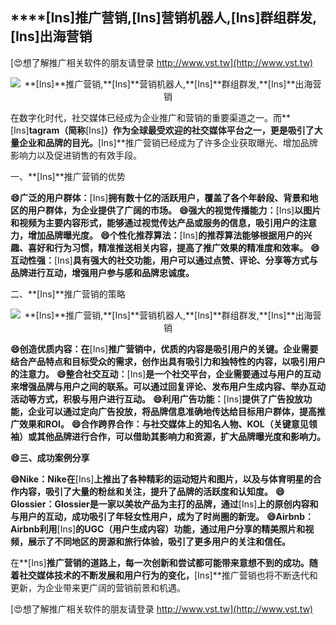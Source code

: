 ## ****[Ins]**推广营销,**[Ins]**营销机器人,**[Ins]**群组群发,**[Ins]**出海营销**

[😍想了解推广相关软件的朋友请登录 http://www.vst.tw](http://www.vst.tw)

 <center><img src="https://vst.tw/MP4/tuiguang/png/7.png" alt="**[Ins]**推广营销,**[Ins]**营销机器人,**[Ins]**群组群发,**[Ins]**出海营销"></center>

在数字化时代，社交媒体已经成为企业推广和营销的重要渠道之一。而**[Ins]**tagram（简称**[Ins]**）作为全球最受欢迎的社交媒体平台之一，更是吸引了大量企业和品牌的目光。**[Ins]**推广营销已经成为了许多企业获取曝光、增加品牌影响力以及促进销售的有效手段。

一、**[Ins]**推广营销的优势

**😄广泛的用户群体：**[Ins]**拥有数十亿的活跃用户，覆盖了各个年龄段、背景和地区的用户群体，为企业提供了广阔的市场。**
**😄强大的视觉传播能力：**[Ins]**以图片和视频为主要内容形式，能够通过视觉传达产品或服务的信息，吸引用户的注意力，增加品牌曝光度。**
**😄个性化推荐算法：**[Ins]**的推荐算法能够根据用户的兴趣、喜好和行为习惯，精准推送相关内容，提高了推广效果的精准度和效率。**
**😄互动性强：**[Ins]**具有强大的社交功能，用户可以通过点赞、评论、分享等方式与品牌进行互动，增强用户参与感和品牌忠诚度。**

二、**[Ins]**推广营销的策略

 <center><img src="https://vst.tw/MP4/tuiguang/png/6.png" alt="**[Ins]**推广营销,**[Ins]**营销机器人,**[Ins]**群组群发,**[Ins]**出海营销"></center>

**😄创造优质内容：在**[Ins]**推广营销中，优质的内容是吸引用户的关键。企业需要结合产品特点和目标受众的需求，创作出具有吸引力和独特性的内容，以吸引用户的注意力。**
**😄整合社交互动：**[Ins]**是一个社交平台，企业需要通过与用户的互动来增强品牌与用户之间的联系。可以通过回复评论、发布用户生成内容、举办互动活动等方式，积极与用户进行互动。**
**😄利用广告功能：**[Ins]**提供了广告投放功能，企业可以通过定向广告投放，将品牌信息准确地传达给目标用户群体，提高推广效果和ROI。**
**😄合作跨界合作：与社交媒体上的知名人物、KOL（关键意见领袖）或其他品牌进行合作，可以借助其影响力和资源，扩大品牌曝光度和影响力。**

**😄三、成功案例分享**

**😄Nike：Nike在**[Ins]**上推出了各种精彩的运动短片和图片，以及与体育明星的合作内容，吸引了大量的粉丝和关注，提升了品牌的活跃度和认知度。**
**😄Glossier：Glossier是一家以美妆产品为主打的品牌，通过**[Ins]**上的原创内容和与用户的互动，成功吸引了年轻女性用户，成为了时尚圈的新宠。**
**😄Airbnb：Airbnb利用**[Ins]**的UGC（用户生成内容）功能，通过用户分享的精美照片和视频，展示了不同地区的房源和旅行体验，吸引了更多用户的关注和信任。**

在**[Ins]**推广营销的道路上，每一次创新和尝试都可能带来意想不到的成功。随着社交媒体技术的不断发展和用户行为的变化，**[Ins]**推广营销也将不断迭代和更新，为企业带来更广阔的营销前景和机遇。

[😍想了解推广相关软件的朋友请登录 http://www.vst.tw](http://www.vst.tw)



